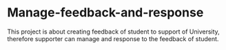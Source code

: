 # Manage-feedback-and-response
This project is about creating feedback of student to support of University, therefore supporter can manage and response to the feedback of student.
